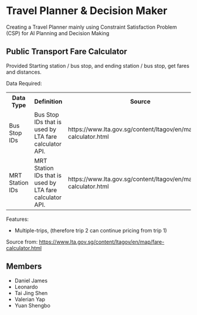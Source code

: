 # Travel Planner & Decision Maker
Creating a Travel Planner mainly using Constraint Satisfaction Problem (CSP) for AI Planning and Decision Making

## Public Transport Fare Calculator
Provided Starting station / bus stop, and ending station / bus stop, get fares and distances.

Data Required:
<table>
    <tr>
        <th>Data Type</th><th>Definition</th><th>Source</th><th>Path</th>
    </tr><tr>
        <td>Bus Stop IDs</td><td>Bus Stop IDs that is used by LTA fare calculator API.</td><td>https://www.lta.gov.sg/content/ltagov/en/map/fare-calculator.html</td><td>data/bus_stop_to_id.json</td>
    </tr><tr>
        <td>MRT Station IDs</td><td>MRT Station IDs that is used by LTA fare calculator API.</td><td>https://www.lta.gov.sg/content/ltagov/en/map/fare-calculator.html</td><td>data/mrt_stop_to_id.json</td>
    </tr>
</table>

Features:
- Multiple-trips, (therefore trip 2 can continue pricing from trip 1)

Source from: https://www.lta.gov.sg/content/ltagov/en/map/fare-calculator.html

## Members
- Daniel James
- Leonardo
- Tai Jing Shen
- Valerian Yap
- Yuan Shengbo
